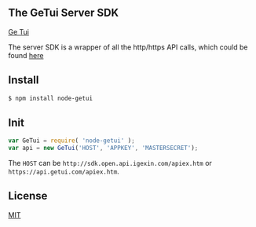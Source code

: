 The GeTui Server SDK
------------------------

[Ge Tui](http://http://www.getui.com/)

The server SDK is a wrapper of all the http/https API calls, which could be found [here](http://docs.getui.com/pages/viewpage.action?pageId=589866)


## Install

```bash
$ npm install node-getui
```

## Init

```js
var GeTui = require( 'node-getui' );
var api = new GeTui('HOST', 'APPKEY', 'MASTERSECRET');
```

The `HOST` can be `http://sdk.open.api.igexin.com/apiex.htm` or `https://api.getui.com/apiex.htm`.



## License
[MIT](LICENSE)